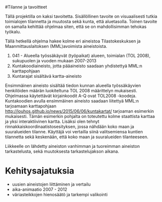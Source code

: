 #Tilanne ja tavoitteet

Tällä projektilla on kaksi tavoitetta. Sisällöllinen tavoite on visuaalisesti tutkia toimialojen tilannetta ja muutosta sekä
kunta, että aluetasolla. Toinen tavoite on samalla kehittää ohjelmaa siten, että se on mahdollisimman tehokas työkalu. 

Tällä hetkellä ohjelma hakee kolme eri aineistoa Tilastokeskuksen ja Maanmittauslaitoksen (MML)avoimista aineistoista.
1. 041 - Alueella työssäkäyvät (työpaikat) alueen, toimialan (TOL 2008), sukupuolen ja vuoden mukaan 2007-2013
2. Kuntakoodiaineisto, jotta pääaineisto saadaan yhdistettyä MML:n karttapohjaan
3. Kuntarajat sisältävä kartta-aineisto

Ensimmäinen aineisto sisältää tiedon kunnan alueella työssäkäyvien henkilöiden määrän luokiteltuna TOL 2008 määrittelyn mukaisesti.
Ohjelmassa käytettävät kirjainkoodit A-Q ovat TOL2008 -koodeja. Kuntakoodien avulla ensimmäinen aineisto saadaan liitettyä MML:n tarjoamaan karttapohjaan http://louhos.github.io/news/2015/06/06/kuntakartat/ tarjoaman esimerkin mukaisesti. Tämän esimerkin pohjalta on toteutettu kolme staattista karttaa ja yksi interaktiivinen kartta. Lisäksi olen tehnyt rinnakkaiskoordinaatistosesityksen, jossa nähdään koko maan ja suuralueiden tilanne. Käyttäjä voi vertailla siinä valitsemiensa kuntien tilannetta sekä keskenään, että koko maan ja suuralueiden tilanteeseen. 

Liikkeelle on lähdetty aineiston vanhimman ja tuoreimman aineiston tarkastelusta, sekä muutoksesta tarkastelujakson aikana. 

# Kehitysajatuksia
- uusien aineistojen liittäminen ja vertailu
- aika-animaatio 2007 - 2012
- väriasteikkojen hienosäätö ja tarkempi valikointi
